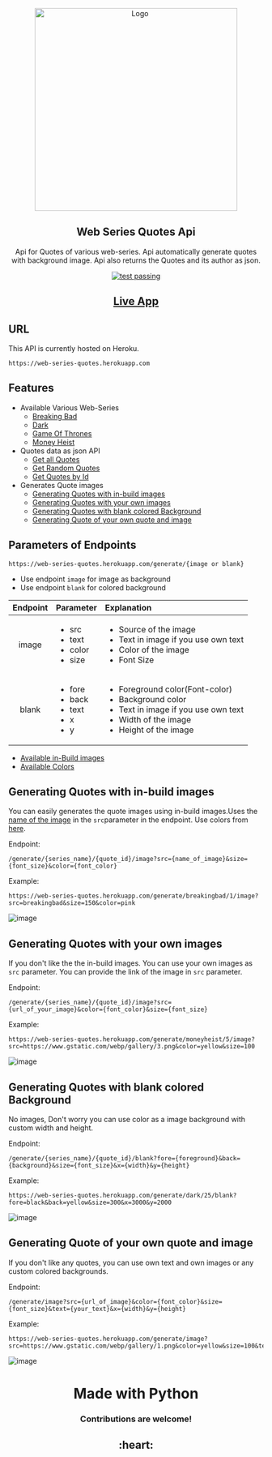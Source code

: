 <p align='center'>
    <img width="400px" src="https://raw.githubusercontent.com/yogeshwaran01/web-series-quotes/main/web-series-quotes-title.png" align="center" alt="Logo">
    <h2 align="center">Web Series Quotes Api</h2>
    <p align="center">Api for Quotes of various web-series. Api automatically generate quotes with background image. Api also returns the Quotes and its author as json.</p>
</p>
<p align="center">
    <a href="https://travis-ci.org/github/yogeshwaran01/web-series-quotes/">
    <img alt="test passing" src="https://img.shields.io/travis/yogeshwaran01/web-series-quotes/main.svg?logo=travis"/>
    </a>
</p>

<a href='https://web-series-quotes.herokuapp.com'>
  <h2 align='center'>Live App</h2>
</a>


## URL
This API is currently hosted on Heroku.

```url
https://web-series-quotes.herokuapp.com
```

## Features

- Available Various Web-Series
  - [Breaking Bad](https://web-series-quotes.herokuapp.com/breakingbad)
  - [Dark](https://web-series-quotes.herokuapp.com/dark)
  - [Game Of Thrones](https://web-series-quotes.herokuapp.com/gameofthrones)
  - [Money Heist](https://web-series-quotes.herokuapp.com/moneyheist)
- Quotes data as json API
  - [Get all Quotes](https://github.com/yogeshwaran01/web-series-quotes/blob/main/docs/all_quote.md)
  - [Get Random Quotes](https://github.com/yogeshwaran01/web-series-quotes/blob/main/docs/random_quote.md)
  - [Get Quotes by Id](https://github.com/yogeshwaran01/web-series-quotes/blob/main/docs/quote_by_id.md)
- Generates Quote images
  - [Generating Quotes with in-build images](#generating-quotes-with-in-build-images)
  - [Generating Quotes with your own images](#generating-quotes-with-your-own-images)
  - [Generating Quotes with blank colored Background](#generating-quotes-with-blank-colored-background)
  - [Generating Quote of your own quote and image](#generating-quote-of-your-own-quote-and-image)

## Parameters of Endpoints

```url
https://web-series-quotes.herokuapp.com/generate/{image or blank}
```
- Use endpoint `image` for image as background
- Use endpoint `blank` for colored background 

| Endpoint | Parameter                                                            | Explanation                                                                                                                                                              |
| :------: | :------------------------------------------------------------------- | :----------------------------------------------------------------------------------------------------------------------------------------------------------------------- |
|  image   | <ul><li>src</li><li>text</li><li>color</li><li>size</li></ul>        | <ul><li>Source of the image </li><li>Text in image if you use own text</li><li>Color of the image</li><li>Font Size</li></ul>                                            |
|  blank   | <ul><li>fore</li><li>back</li><li>text</li><li>x</li><li>y</li></ul> | <ul><li>Foreground color(Font-color)</li><li>Background color</li><li>Text in image if you use own text</li><li>Width of the image</li><li>Height of the image</li></ul> |

- [Available in-Build images](https://github.com/yogeshwaran01/web-series-quotes/blob/main/docs/in_build_images.md)
- [Available Colors](https://github.com/yogeshwaran01/web-series-quotes/blob/main/docs/colors.md)
  
## Generating Quotes with in-build images

You can easily generates the quote images using in-build images.Uses the [name of the image](https://github.com/yogeshwaran01/web-series-quotes/blob/main/docs/in_build_images.md) in the `src`parameter in the endpoint. Use colors from [here](https://github.com/yogeshwaran01/web-series-quotes/blob/main/docs/colors.md).


Endpoint:

```url
/generate/{series_name}/{quote_id}/image?src={name_of_image}&size={font_size}&color={font_color}
```

Example:

```url
https://web-series-quotes.herokuapp.com/generate/breakingbad/1/image?src=breakingbad&size=150&color=pink
```

![image](https://web-series-quotes.herokuapp.com/generate/breakingbad/1/image?src=breakingbad&size=150&color=pink "Image generated by above url")

## Generating Quotes with your own images

If you don't like the the in-build images. You can use your own images as `src` parameter. You can provide the link of the image in `src` parameter.

Endpoint:

```url
/generate/{series_name}/{quote_id}/image?src={url_of_your_image}&color={font_color}&size={font_size}
```

Example:

```url
https://web-series-quotes.herokuapp.com/generate/moneyheist/5/image?src=https://www.gstatic.com/webp/gallery/3.png&color=yellow&size=100
```

![image](https://web-series-quotes.herokuapp.com/generate/moneyheist/5/image?src=https://www.gstatic.com/webp/gallery/3.png&color=yellow&size=100 "Image generated by above url")

## Generating Quotes with blank colored Background

No images, Don't worry you can use color as a image background with custom width and height.

Endpoint:

```url
/generate/{series_name}/{quote_id}/blank?fore={foreground}&back={background}&size={font_size}&x={width}&y={height}
```

Example:

```url
https://web-series-quotes.herokuapp.com/generate/dark/25/blank?fore=black&back=yellow&size=300&x=3000&y=2000
```

![image](https://web-series-quotes.herokuapp.com/generate/dark/25/blank?fore=black&back=yellow&size=300&x=3000&y=2000 "Image generated by above url")

## Generating Quote of your own quote and image

If you don't like any quotes, you can use own text and own images or any custom colored backgrounds.

Endpoint:

```url
/generate/image?src={url_of_image}&color={font_color}&size={font_size}&text={your_text}&x={width}&y={height}
```

Example:

```url
https://web-series-quotes.herokuapp.com/generate/image?src=https://www.gstatic.com/webp/gallery/1.png&color=yellow&size=100&text=Hello+world
```
![image](https://web-series-quotes.herokuapp.com/generate/image?src=https://www.gstatic.com/webp/gallery/1.png&color=yellow&size=100&text=Hello+world "Image generated by above url")


<h1 align='center'>Made with Python</h2>
<h3 align='center'>
Contributions are welcome!</h3>
<h2 align='center'>:heart:</h2>

